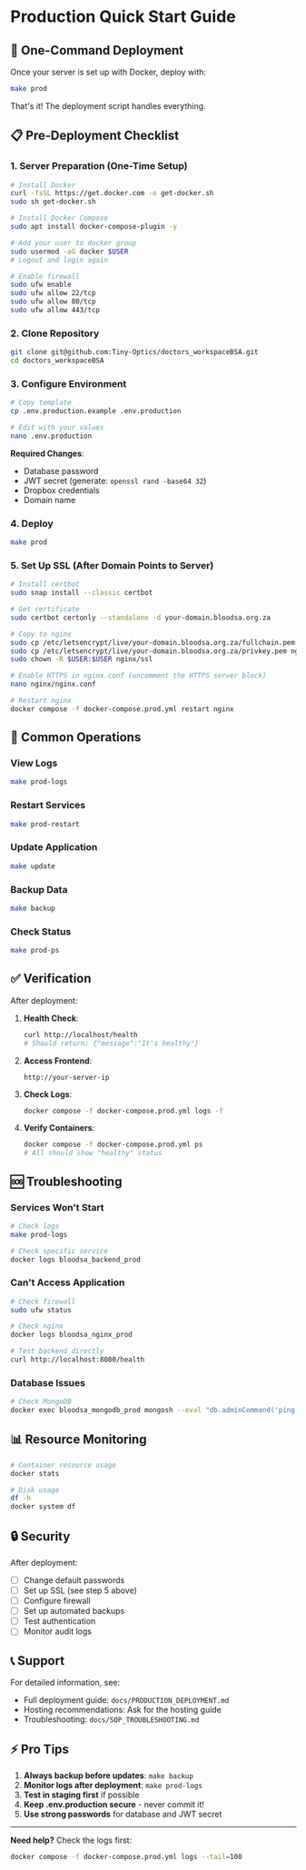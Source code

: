 # Production Quick Start Guide

## 🚀 One-Command Deployment

Once your server is set up with Docker, deploy with:

```bash
make prod
```

That's it! The deployment script handles everything.

## 📋 Pre-Deployment Checklist

### 1. Server Preparation (One-Time Setup)

```bash
# Install Docker
curl -fsSL https://get.docker.com -o get-docker.sh
sudo sh get-docker.sh

# Install Docker Compose
sudo apt install docker-compose-plugin -y

# Add your user to docker group
sudo usermod -aG docker $USER
# Logout and login again

# Enable firewall
sudo ufw enable
sudo ufw allow 22/tcp
sudo ufw allow 80/tcp
sudo ufw allow 443/tcp
```

### 2. Clone Repository

```bash
git clone git@github.com:Tiny-Optics/doctors_workspaceBSA.git
cd doctors_workspaceBSA
```

### 3. Configure Environment

```bash
# Copy template
cp .env.production.example .env.production

# Edit with your values
nano .env.production
```

**Required Changes**:
- Database password
- JWT secret (generate: `openssl rand -base64 32`)
- Dropbox credentials
- Domain name

### 4. Deploy

```bash
make prod
```

### 5. Set Up SSL (After Domain Points to Server)

```bash
# Install certbot
sudo snap install --classic certbot

# Get certificate
sudo certbot certonly --standalone -d your-domain.bloodsa.org.za

# Copy to nginx
sudo cp /etc/letsencrypt/live/your-domain.bloodsa.org.za/fullchain.pem nginx/ssl/
sudo cp /etc/letsencrypt/live/your-domain.bloodsa.org.za/privkey.pem nginx/ssl/
sudo chown -R $USER:$USER nginx/ssl

# Enable HTTPS in nginx.conf (uncomment the HTTPS server block)
nano nginx/nginx.conf

# Restart nginx
docker compose -f docker-compose.prod.yml restart nginx
```

## 🔄 Common Operations

### View Logs
```bash
make prod-logs
```

### Restart Services
```bash
make prod-restart
```

### Update Application
```bash
make update
```

### Backup Data
```bash
make backup
```

### Check Status
```bash
make prod-ps
```

## ✅ Verification

After deployment:

1. **Health Check**:
   ```bash
   curl http://localhost/health
   # Should return: {"message":"It's healthy"}
   ```

2. **Access Frontend**:
   ```
   http://your-server-ip
   ```

3. **Check Logs**:
   ```bash
   docker compose -f docker-compose.prod.yml logs -f
   ```

4. **Verify Containers**:
   ```bash
   docker compose -f docker-compose.prod.yml ps
   # All should show "healthy" status
   ```

## 🆘 Troubleshooting

### Services Won't Start
```bash
# Check logs
make prod-logs

# Check specific service
docker logs bloodsa_backend_prod
```

### Can't Access Application
```bash
# Check firewall
sudo ufw status

# Check nginx
docker logs bloodsa_nginx_prod

# Test backend directly
curl http://localhost:8080/health
```

### Database Issues
```bash
# Check MongoDB
docker exec bloodsa_mongodb_prod mongosh --eval "db.adminCommand('ping')"
```

## 📊 Resource Monitoring

```bash
# Container resource usage
docker stats

# Disk usage
df -h
docker system df
```

## 🔒 Security

After deployment:
- [ ] Change default passwords
- [ ] Set up SSL (see step 5 above)
- [ ] Configure firewall
- [ ] Set up automated backups
- [ ] Test authentication
- [ ] Monitor audit logs

## 📞 Support

For detailed information, see:
- Full deployment guide: `docs/PRODUCTION_DEPLOYMENT.md`
- Hosting recommendations: Ask for the hosting guide
- Troubleshooting: `docs/SOP_TROUBLESHOOTING.md`

## ⚡ Pro Tips

1. **Always backup before updates**: `make backup`
2. **Monitor logs after deployment**: `make prod-logs`
3. **Test in staging first** if possible
4. **Keep .env.production secure** - never commit it!
5. **Use strong passwords** for database and JWT secret

---

**Need help?** Check the logs first:
```bash
docker compose -f docker-compose.prod.yml logs --tail=100
```

